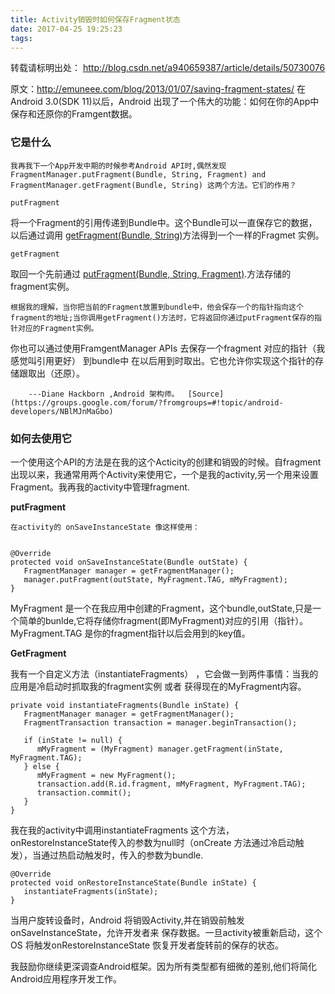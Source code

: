 ```yaml
---
title: Activity销毁时如何保存Fragment状态
date: 2017-04-25 19:25:23
tags: 
---
```

转载请标明出处： 
http://blog.csdn.net/a940659387/article/details/50730076

原文：http://emuneee.com/blog/2013/01/07/saving-fragment-states/
在Android 3.0(SDK 11)以后，Android 出现了一个伟大的功能：如何在你的App中保存和还原你的Framgent数据。
<!-- more -->
### 它是什么 ###

	我再我下一个App开发中期的时候参考Android API时,偶然发现  FragmentManager.putFragment(Bundle, String, Fragment) and FragmentManager.getFragment(Bundle, String) 这两个方法。它们的作用？
	
	putFragment
将一个Fragment的引用传递到Bundle中。这个Bundle可以一直保存它的数据，以后通过调用
	[getFragment(Bundle, String)](http://developer.android.com/reference/android/app/FragmentManager.html#getFragment%28android.os.Bundle,%20java.lang.String%29)方法得到一个一样的Fragmet 实例。

	getFragment

取回一个先前通过 [putFragment(Bundle, String, Fragment)](http://developer.android.com/reference/android/app/FragmentManager.html#putFragment%28android.os.Bundle,%20java.lang.String,%20android.app.Fragment%29).方法存储的fragment实例。

	根据我的理解，当你把当前的Fragment放置到bundle中，他会保存一个的指针指向这个fragment的地址;当你调用getFragment()方法时，它将返回你通过putFragment保存的指针对应的Fragment实例。


你也可以通过使用FramgentManager APIs 去保存一个fragment 对应的指针（我感觉叫引用更好） 到bundle中 在以后用到时取出。它也允许你实现这个指针的存储跟取出（还原）。 

		---Diane Hackborn ,Android 架构师。  [Source](https://groups.google.com/forum/?fromgroups=#!topic/android-developers/NBlMJnMaGbo)

### 如何去使用它 ###
一个使用这个API的方法是在我的这个Acticity的创建和销毁的时候。自fragment出现以来，我通常用两个Activity来使用它，一个是我的activity,另一个用来设置Fragment。我再我的activity中管理fragment.

**putFragment**

	在activity的 onSaveInstanceState 像这样使用：

```

@Override
protected void onSaveInstanceState(Bundle outState) {
   FragmentManager manager = getFragmentManager();
   manager.putFragment(outState, MyFragment.TAG, mMyFragment);
}

```
MyFragment 是一个在我应用中创建的Fragment，这个bundle,outState,只是一个简单的bunlde,它将存储你fragment(即MyFragment)对应的引用（指针）。 MyFragment.TAG 是你的fragment指针以后会用到的key值。

**GetFragment**

我有一个自定义方法（instantiateFragments） ，它会做一到两件事情：当我的应用是冷启动时抓取我的fragment实例 或者 获得现在的MyFragment内容。

```
private void instantiateFragments(Bundle inState) {
   FragmentManager manager = getFragmentManager();
   FragmentTransaction transaction = manager.beginTransaction();

   if (inState != null) {
      mMyFragment = (MyFragment) manager.getFragment(inState, MyFragment.TAG);
   } else {
      mMyFragment = new MyFragment();
      transaction.add(R.id.fragment, mMyFragment, MyFragment.TAG);
      transaction.commit();
   }
}
```

我在我的activity中调用instantiateFragments 这个方法，onRestoreInstanceState传入的参数为null时（onCreate 方法通过冷启动触发），当通过热启动触发时，传入的参数为bundle.

```
@Override
protected void onRestoreInstanceState(Bundle inState) {
   instantiateFragments(inState);
}
```

当用户旋转设备时，Android 将销毁Activity,并在销毁前触发onSaveInstanceState，允许开发者来
保存数据。一旦activity被重新启动，这个OS 将触发onRestoreInstanceState 恢复开发者旋转前的保存的状态。

我鼓励你继续更深调查Android框架。因为所有类型都有细微的差别,他们将简化Android应用程序开发工作。



	